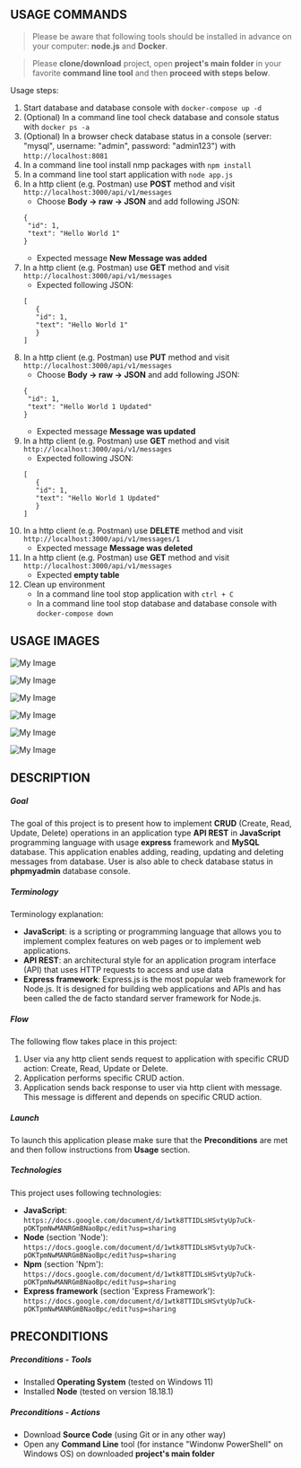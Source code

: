 USAGE COMMANDS
--------------

> Please be aware that following tools should be installed in advance on your computer: **node.js** and **Docker**. 

> Please **clone/download** project, open **project's main folder** in your favorite **command line tool** and then **proceed with steps below**. 

Usage steps:
1. Start database and database console with `docker-compose up -d`
1. (Optional) In a command line tool check database and console status with `docker ps -a`
1. (Optional) In a browser check database status in a console (server: "mysql", username: "admin", password: "admin123") with `http://localhost:8081`
1. In a command line tool install nmp packages with `npm install`
1. In a command line tool start application with `node app.js`
1. In a http client (e.g. Postman) use **POST** method and visit `http://localhost:3000/api/v1/messages`
   * Choose **Body -> raw -> JSON** and add following JSON:
   ```
   {
    "id": 1,
    "text": "Hello World 1"
   }
   ```
   * Expected message **New Message was added**
1. In a http client (e.g. Postman) use **GET** method and visit `http://localhost:3000/api/v1/messages`
   * Expected following JSON:
   ```
   [
      {
      "id": 1,
      "text": "Hello World 1"
      }
   ]
   ```
1. In a http client (e.g. Postman) use **PUT** method and visit `http://localhost:3000/api/v1/messages`
   * Choose **Body -> raw -> JSON** and add following JSON:
   ```
   {
    "id": 1,
    "text": "Hello World 1 Updated"
   }
   ```
   * Expected message **Message was updated**
1. In a http client (e.g. Postman) use **GET** method and visit `http://localhost:3000/api/v1/messages`
   * Expected following JSON:
   ```
   [
      {
      "id": 1,
      "text": "Hello World 1 Updated"
      }
   ]
   ```
1. In a http client (e.g. Postman) use **DELETE** method and visit `http://localhost:3000/api/v1/messages/1`
   * Expected message **Message was deleted**
1. In a http client (e.g. Postman) use **GET** method and visit `http://localhost:3000/api/v1/messages`
   * Expected **empty table**
1. Clean up environment 
     * In a command line tool stop application with `ctrl + C`
     * In a command line tool stop database and database console with `docker-compose down`


USAGE IMAGES
------------

![My Image](readme-images/image-01.png)

![My Image](readme-images/image-02.png)

![My Image](readme-images/image-03.png)

![My Image](readme-images/image-04.png)

![My Image](readme-images/image-05.png)

![My Image](readme-images/image-06.png)


DESCRIPTION
-----------

##### Goal
The goal of this project is to present how to implement **CRUD** (Create, Read, Update, Delete) operations in an application type **API REST** in **JavaScript** programming language with usage **express** framework and **MySQL** database. This application enables adding, reading, updating and deleting messages from database. User is also able to check database status in **phpmyadmin** database console.

##### Terminology
Terminology explanation:
* **JavaScript**: is a scripting or programming language that allows you to implement complex features on web pages or to implement web applications.
* **API REST**: an architectural style for an application program interface (API) that uses HTTP requests to access and use data
* **Express framework**: Express.js is the most popular web framework for Node.js. It is designed for building web applications and APIs and has been called the de facto standard server framework for Node.js.

##### Flow
The following flow takes place in this project:
1. User via any http client sends request to application with specific CRUD action: Create, Read, Update or Delete.
1. Application performs specific CRUD action.
1. Application sends back response to user via http client with message. This message is different and depends on specific CRUD action.

##### Launch
To launch this application please make sure that the **Preconditions** are met and then follow instructions from **Usage** section.

##### Technologies
This project uses following technologies:
* **JavaScript**: `https://docs.google.com/document/d/1wtk8TTIDLsHSvtyUp7uCk-pOKTpmNwMANRGmBNaoBpc/edit?usp=sharing`
* **Node** (section 'Node'): `https://docs.google.com/document/d/1wtk8TTIDLsHSvtyUp7uCk-pOKTpmNwMANRGmBNaoBpc/edit?usp=sharing`
* **Npm** (section 'Npm'): `https://docs.google.com/document/d/1wtk8TTIDLsHSvtyUp7uCk-pOKTpmNwMANRGmBNaoBpc/edit?usp=sharing`
* **Express framework** (section 'Express Framework'): `https://docs.google.com/document/d/1wtk8TTIDLsHSvtyUp7uCk-pOKTpmNwMANRGmBNaoBpc/edit?usp=sharing`


PRECONDITIONS
-------------

##### Preconditions - Tools
* Installed **Operating System** (tested on Windows 11)
* Installed **Node** (tested on version 18.18.1)

##### Preconditions - Actions
* Download **Source Code** (using Git or in any other way) 
* Open any **Command Line** tool (for instance "Windonw PowerShell" on Windows OS) on downloaded **project's main folder**